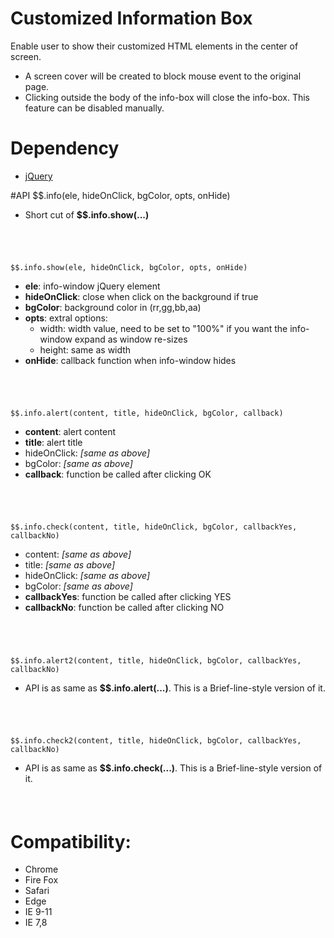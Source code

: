 # Customized Information Box
Enable user to show their customized HTML elements in the center of screen.  

- A screen cover will be created to block mouse event to the original page.
- Clicking outside the body of the info-box will close the info-box. This feature can be disabled manually.

# Dependency
- [jQuery][]

#API
    $$.info(ele, hideOnClick, bgColor, opts, onHide)      

- Short cut of **$$.info.show(...)**  

######  &nbsp;

    $$.info.show(ele, hideOnClick, bgColor, opts, onHide)

- **ele**: info-window jQuery element  
- **hideOnClick**: close when click on the background if true  
- **bgColor**: background color in (rr,gg,bb,aa)  
- **opts**:  extral options:  
    + width: width value, need to be set to "100%" if you want the info-window expand as window re-sizes  
    + height: same as width
- **onHide**: callback function when info-window hides
      
######  &nbsp;
     
    $$.info.alert(content, title, hideOnClick, bgColor, callback)
 
- **content**: alert content
- **title**: alert title
- hideOnClick: *[same as above]*  
- bgColor: *[same as above]*  
- **callback**: function be called after clicking OK

######  &nbsp;

    $$.info.check(content, title, hideOnClick, bgColor, callbackYes, callbackNo) 

- content: *[same as above]*  
- title: *[same as above]*  
- hideOnClick: *[same as above]*  
- bgColor: *[same as above]*  
- **callbackYes**: function be called after clicking YES
- **callbackNo**: function be called after clicking NO
     
######  &nbsp;

    $$.info.alert2(content, title, hideOnClick, bgColor, callbackYes, callbackNo) 

- API is as same as **$$.info.alert(...)**. This is a Brief-line-style version of it.
     
######  &nbsp;

    $$.info.check2(content, title, hideOnClick, bgColor, callbackYes, callbackNo) 

- API is as same as **$$.info.check(...)**. This is a Brief-line-style version of it.
     
######  &nbsp;

# Compatibility:
- Chrome
- Fire Fox
- Safari
- Edge
- IE 9-11
- IE 7,8

[jQuery]: https://jquery.com/ "jQuery Home Page"